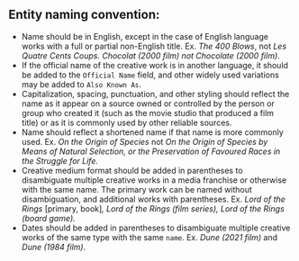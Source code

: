 ## Entity naming convention:

- Name should be in English, except in the case of English language works with a full or partial non-English title. Ex. _The 400 Blows_, not _Les Quatre Cents Coups. Chocolat (2000 film) not Chocolate (2000 film)_.
- If the official name of the creative work is in another language, it should be added to the `Official Name` field, and other widely used variations may be added to `Also Known As`.
- Capitalization, spacing, punctuation, and other styling should reflect the name as it appear on a source owned or controlled by the person or group who created it (such as the movie studio that produced a film title) or as it is commonly used by other reliable sources.
- Name should reflect a shortened name if that name is more commonly used. Ex. _On the Origin of Species_ not _On the Origin of Species by Means of Natural Selection, or the Preservation of Favoured Races in the Struggle for Life._
- Creative medium format should be added in parentheses to disambiguate multiple creative works in a media franchise or otherwise with the same name. The primary work can be named without disambiguation, and additional works with parentheses. Ex. _Lord of the Rings_ [primary, book]_, Lord of the Rings (film series), Lord of the Rings (board game)._
- Dates should be added in parentheses to disambiguate multiple creative works of the same type with the same `name`. Ex. _Dune (2021 film)_ and _Dune (1984 film)_.
